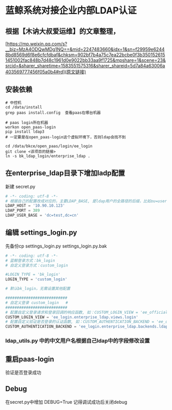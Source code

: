 
# 蓝鲸系统对接企业内部LDAP认证


## 根据【木讷大叔爱运维】的文章整理，
[https://mp.weixin.qq.com/s?__biz=MzA4ODQwMDg1NQ==&mid=2247483660&idx=1&sn=f29959e62448bd8569d6f8e6cfcfdbaf&chksm=902bf7b4a75c7ea22bcbe0f3b3501526151451002fac848b7d48c1961d0e9022bb33aa9f1725&mpshare=1&scene=23&srcid=&sharer_sharetime=1583551575316&sharer_shareid=5d7a84a63006a403569777456f05a0b4#rd](原文链接)

## 安装依赖
``` shell script
# 中控机
cd /data/install
grep paas install.config  查看paas在哪台机器

# paas login所在机器
workon open_paas-login
pip install ldap3
# 一定要是在open_paas-login这个虚拟环境下，否则ldap会找不到

cd /data/bkce/open_paas/login/ee_login
git clone <该项目的链接>
ln -s bk_ldap_login/enterprise_ldap .
```

## 在enterprise_ldap目录下增加ladp配置
新建 secret.py
``` python
# -*- coding: utf-8 -*-
# 根据自己的配置改成对应的，主要LDAP_BASE, 是ldap用户的全路径的后缀，比如ou=users,dc=test,dc=cn
LDAP_HOST = '10.90.10.123'
LDAP_PORT = 389
LDAP_USER_BASE = 'dc=test,dc=cn'
```

## 编辑 settings_login.py
先备份cp settings_login.py settings_login.py.bak
``` python
# -*- coding: utf-8 -*-
# 蓝鲸登录方式：bk_login
# 自定义登录方式：custom_login

#LOGIN_TYPE = 'bk_login'
LOGIN_TYPE = 'custom_login'

# 默认bk_login，无需设置其他配置

###########################
# 自定义登录 custom_login   #
###########################
# 配置自定义登录请求和登录回调的响应函数, 如：CUSTOM_LOGIN_VIEW = 'ee_official_login.oauth.google.views.login'
CUSTOM_LOGIN_VIEW = 'ee_login.enterprise_ldap.views.login'
# 配置自定义验证是否登录的认证函数, 如：CUSTOM_AUTHENTICATION_BACKEND = 'ee_official_login.oauth.google.backends.OauthBackend'
CUSTOM_AUTHENTICATION_BACKEND = 'ee_login.enterprise_ldap.backends.ldapbackend'
```

### ldap_utils.py 中的中文用户名根据自己ldap中的字段修改设置

## 重启paas-login
验证是否登录成功

## Debug
在secret.py中增加
DEBUG=True
记得调试成功后关闭debug